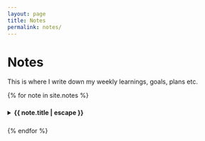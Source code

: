 ```yaml
---
layout: page
title: Notes
permalink: notes/
---
```


# Notes
This is where I write down my weekly learnings, goals, plans etc.

{% for note in site.notes %}
<details class="note-item">
  <summary>{{ note.title | escape }}</summary>
  <p class="note-date">Last updated: {{ note.last_modified_at | date: "%B %-d, %Y" }}</p>
  {% if site.show_excerpts %} 
    {{ note.excerpt }} 
  {% else %}
    {{ note.content }}
  {% endif %}
</details>
{% endfor %}

<style>
  .note-item {
    margin-bottom: 1rem;
  }
  .note-date {
    font-size: 0.8rem;
    color: #666;
  }
  details summary {
    cursor: pointer;
    font-weight: bold;
    padding: 0.5rem 0;
  }
  details summary:hover {
    color: #0366d6;
  }
</style>

